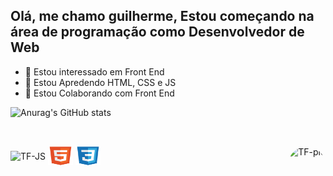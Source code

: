 ## Olá, me chamo guilherme, Estou começando na área de programação como Desenvolvedor de Web

- 👀 Estou interessado em Front End
- 🌱 Estou Apredendo HTML, CSS e JS
- 💞️ Estou Colaborando com Front End

![Anurag's GitHub stats](https://github-readme-stats.vercel.app/api?username=fantastic&show_icons=true&theme=blue-green)

##

</div>  

  <div style="display: inline_block"><br>
    <img align="center" alt="TF-JS" height="30" width="40"   <img src="https://cdn.jsdelivr.net/gh/devicons/devicon/icons/javascript/javascript-original.svg">
    <img align="center" alt="TF-HTML" height="30" width="40" src="https://raw.githubusercontent.com/devicons/devicon/master/icons/html5/html5-original.svg">
    <img align="center" alt="TF-CSS" height="30" width="40" src="https://raw.githubusercontent.com/devicons/devicon/master/icons/css3/css3-original.svg">
    <img align="right" alt="TF-pic" height="150" style="border-radius:50px;" 
  src="https://avatars.githubusercontent.com/u/113070155?v=4/width=676&height=676">

</div>
